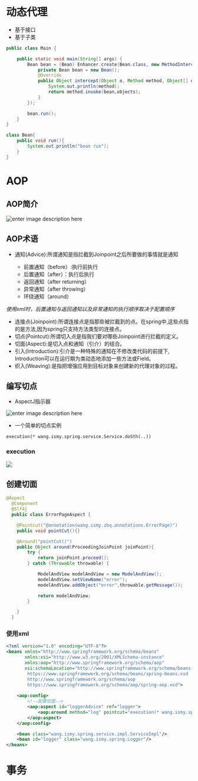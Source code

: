 # 动态代理

- 基于接口
- 基于子类

```java
public class Main {

    public static void main(String[] args) {
        Bean bean = (Bean) Enhancer.create(Bean.class, new MethodInterceptor() {
            private Bean bean = new Bean();
            @Override
            public Object intercept(Object o, Method method, Object[] objects, MethodProxy methodProxy) throws Throwable {
                System.out.println(method);
                return method.invoke(bean,objects);
            }
        });

        bean.run();
    }
}

class Bean{
    public void run(){
        System.out.println("bean run");
    }
}
```



# AOP

## AOP简介

![enter image description here](https://ss2.bdstatic.com/70cFvnSh_Q1YnxGkpoWK1HF6hhy/it/u=764221332,501156740&fm=26&gp=0.jpg)

## AOP术语

- 通知(Advice):所谓通知是指拦截到Joinpoint之后所要做的事情就是通知

  - 前置通知（before）:执行前执行
  - 后置通知（after）：执行后执行
  - 返回通知（after returning）
  - 异常通知（after throwing）
  - 环绕通知（around）

*使用xml时，后置通知与返回通知以及异常通知的执行顺序取决于配置顺序*

- 连接点(Joinpoint):所谓连接点是指那些被拦截到的点。在spring中,这些点指的是方法,因为spring只支持方法类型的连接点。
- 切点(Pointcut):所谓切入点是指我们要对哪些Joinpoint进行拦截的定义。
- 切面(Aspect):是切入点和通知（引介）的结合。
- 引入(Introduction):引介是一种特殊的通知在不修改类代码的前提下, Introduction可以在运行期为类动态地添加一些方法或Field。
- 织入(Weaving):是指把增强应用到目标对象来创建新的代理对象的过程。

## 编写切点

- AspectJ指示器

![enter image description here](https://oscimg.oschina.net/oscnet/48381d18d1889691ae28357968adbfa3408.jpg) 

- 一个简单的切点实例 

```
execution(* wang.ismy.spring.service.Service.doSth(..))
```
### execution

![](https://img2018.cnblogs.com/blog/475392/201810/475392-20181031104431559-1365885037.png)


## 创建切面

```java
@Aspect
  @Component
  @Slf4j
  public class ErrorPageAspect {

    @Pointcut("@annotation(wang.ismy.zbq.annotations.ErrorPage)")
    public void pointCut(){}

    @Around("pointCut()")
    public Object around(ProceedingJoinPoint joinPoint){
        try {
            return joinPoint.proceed();
        } catch (Throwable throwable) {

            ModelAndView modelAndView = new ModelAndView();
            modelAndView.setViewName("error");
            modelAndView.addObject("error",throwable.getMessage());

            return modelAndView;
        }

    }
  }
```

### 使用xml

```xml
<?xml version="1.0" encoding="UTF-8"?>
<beans xmlns="http://www.springframework.org/schema/beans"
       xmlns:xsi="http://www.w3.org/2001/XMLSchema-instance"
       xmlns:aop="http://www.springframework.org/schema/aop"
       xsi:schemaLocation="http://www.springframework.org/schema/beans
        https://www.springframework.org/schema/beans/spring-beans.xsd
        http://www.springframework.org/schema/aop
        https://www.springframework.org/schema/aop/spring-aop.xsd">
    
    <aop:config>
        <!--配置切面-->
        <aop:aspect id="loggerAdvice" ref="logger">
            <aop:around method="log" pointcut="execution(* wang.ismy.spring.service.Service.doSth(..))"/>
        </aop:aspect>
    </aop:config>

    <bean class="wang.ismy.spring.service.impl.ServiceImpl"/>
    <bean id="logger" class="wang.ismy.spring.Logger"/>
</beans>
```

# 事务
